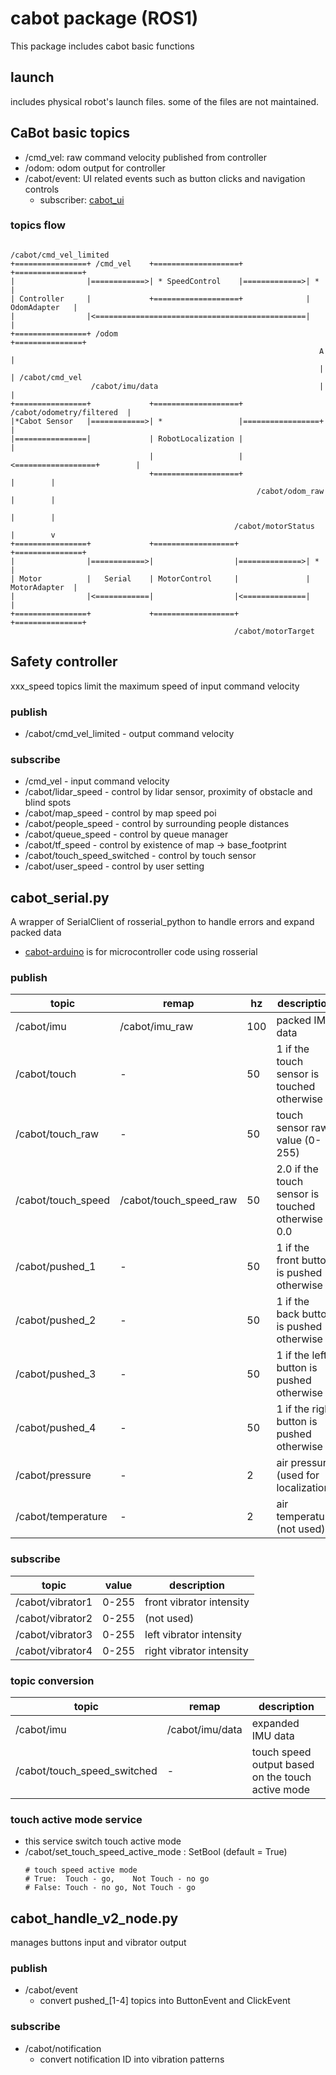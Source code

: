 # cabot package (ROS1)

This package includes cabot basic functions

## launch

includes physical robot's launch files. some of the files are not maintained.

## CaBot basic topics

- /cmd_vel: raw command velocity published from controller
- /odom: odom output for controller
- /cabot/event: UI related events such as button clicks and navigation controls
  - subscriber: [cabot_ui](../cabot_ui)

### topics flow

```
                                                      /cabot/cmd_vel_limited
+================+ /cmd_vel    +===================+              +===============+
|                |============>| * SpeedControl    |=============>| *             |
| Controller     |             +===================+              | OdomAdapter   |
|                |<===============================================|               |
+================+ /odom                                          +===============+
                                                                     A          |
                                                                     |          | /cabot/cmd_vel
                  /cabot/imu/data                                    |          |
+================+             +===================+  /cabot/odometry/filtered  |    
|*Cabot Sensor   |============>| *                 |=================+          |     
|================|             | RobotLocalization |                            |
                               |                   |<==================+        |
                               +===================+                   |        |
                                                       /cabot/odom_raw |        |
                                                                       |        | 
                                                  /cabot/motorStatus   |        v 
+================+             +==================+               +===============+
|                |============>|                  |==============>| *             |
| Motor          |   Serial    | MotorControl     |               | MotorAdapter  |
|                |<============|                  |<==============|               |
+================+             +==================+               +===============+
                                                  /cabot/motorTarget
```


## Safety controller

xxx_speed topics limit the maximum speed of input command velocity

### publish
- /cabot/cmd_vel_limited       - output command velocity

### subscribe
- /cmd_vel                     - input command velocity
- /cabot/lidar_speed           - control by lidar sensor, proximity of obstacle and blind spots
- /cabot/map_speed             - control by map speed poi
- /cabot/people_speed          - control by surrounding people distances
- /cabot/queue_speed           - control by queue manager
- /cabot/tf_speed              - control by existence of map -> base_footprint
- /cabot/touch_speed_switched  - control by touch sensor
- /cabot/user_speed            - control by user setting

## cabot_serial.py
A wrapper of SerialClient of rosserial_python to handle errors and expand packed data
  - [cabot-arduino](https://github.com/CMU-cabot/cabot-arduino) is for microcontroller code using rosserial

### publish

topic|remap|hz|description
---|---|---|---
/cabot/imu|/cabot/imu_raw|100|packed IMU data
/cabot/touch|-|50|1 if the touch sensor is touched otherwise 0
/cabot/touch_raw|-|50|touch sensor raw value (0-255)
/cabot/touch_speed|/cabot/touch_speed_raw|50|2.0 if the touch sensor is touched otherwise 0.0
/cabot/pushed_1|-|50|1 if the front button is pushed otherwise 0
/cabot/pushed_2|-|50|1 if the back button is pushed otherwise 0
/cabot/pushed_3|-|50|1 if the left button is pushed otherwise 0
/cabot/pushed_4|-|50|1 if the right button is pushed otherwise 0
/cabot/pressure|-|2|air pressure (used for localization)
/cabot/temperature|-|2|air temperature (not used)

### subscribe

topic|value|description
---|---|---
/cabot/vibrator1|0-255| front vibrator intensity
/cabot/vibrator2|0-255| (not used)
/cabot/vibrator3|0-255| left vibrator intensity
/cabot/vibrator4|0-255| right vibrator intensity

### topic conversion

topic|remap|description
---|---|---
/cabot/imu|/cabot/imu/data|expanded IMU data
/cabot/touch_speed_switched|-|touch speed output based on the touch active mode

### touch active mode service

- this service switch touch active mode
- /cabot/set_touch_speed_active_mode : SetBool (default = True)
  ```
  # touch speed active mode
  # True:  Touch - go,    Not Touch - no go
  # False: Touch - no go, Not Touch - go
  ```

## cabot_handle_v2_node.py
manages buttons input and vibrator output

### publish

- /cabot/event
  - convert pushed_[1-4] topics into ButtonEvent and ClickEvent

### subscribe

- /cabot/notification
  - convert notification ID into vibration patterns

